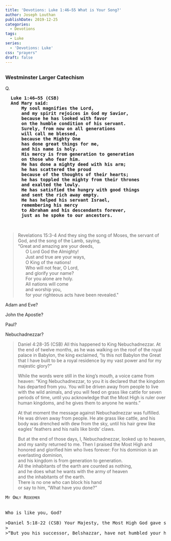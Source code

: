 ```yaml
---
title: 'Devotions: Luke 1:46–55 What is Your Song?'
author: Joseph Louthan
publishDate: 2019-12-25
categories:
  - Devotions
tags:
  - Luke
series:
  - 'Devotions: Luke'
css: "prayers"
draft: false
---
```


## 

### Westminster Larger Catechism

Q.

<pre>
  <b>Luke 1:46–55 (CSB)
  And Mary said: 
      My soul magnifies the Lord, 
      and my spirit rejoices in God my Savior, 
      because he has looked with favor 
      on the humble condition of his servant. 
      Surely, from now on all generations 
      will call me blessed, 
      because the Mighty One 
      has done great things for me, 
      and his name is holy. 
      His mercy is from generation to generation 
      on those who fear him. 
      He has done a mighty deed with his arm; 
      he has scattered the proud 
      because of the thoughts of their hearts; 
      he has toppled the mighty from their thrones 
      and exalted the lowly. 
      He has satisfied the hungry with good things 
      and sent the rich away empty. 
      He has helped his servant Israel, 
      remembering his mercy 
      to Abraham and his descendants forever, 
      just as he spoke to our ancestors.</b>


</pre>

>Revelations 15:3-4 And they sing the song of Moses, the servant of God, and the song of the Lamb, saying,  
>“Great and amazing are your deeds,  
>      O Lord God the Almighty!  
>      Just and true are your ways,  
>      O King of the nations!  
>      Who will not fear, O Lord,  
>      and glorify your name?  
>      For you alone are holy.  
>      All nations will come  
>      and worship you,  
>      for your righteous acts have been revealed."

Adam and Eve?

John the Apostle?

Paul?

Nebuchadnezzar?

>Daniel 4:28-35 (CSB) All this happened to King Nebuchadnezzar. At the end of twelve months, as he was walking on the roof of the royal palace in Babylon, the king exclaimed, “Is this not Babylon the Great that I have built to be a royal residence by my vast power and for my majestic glory?”
>
>While the words were still in the king’s mouth, a voice came from heaven: “King Nebuchadnezzar, to you it is declared that the kingdom has departed from you. You will be driven away from people to live with the wild animals, and you will feed on grass like cattle for seven periods of time, until you acknowledge that the Most High is ruler over human kingdoms, and he gives them to anyone he wants.”
>
>At that moment the message against Nebuchadnezzar was fulfilled. He was driven away from people. He ate grass like cattle, and his body was drenched with dew from the sky, until his hair grew like eagles’ feathers and his nails like birds’ claws.
>
>But at the end of those days, I, Nebuchadnezzar, looked up to heaven, and my sanity returned to me. Then I praised the Most High and honored and glorified him who lives forever:
>For his dominion is an everlasting dominion,  
>and his kingdom is from generation to generation.  
>All the inhabitants of the earth are counted as nothing,  
>and he does what he wants with the army of heaven  
>and the inhabitants of the earth.  
>There is no one who can block his hand  
>or say to him, “What have you done?”

<pre>
<div style="font-variant: small-caps;">My Only Redeemer</div>

Who is like you, God?

>Daniel 5:18-22 (CSB) Your Majesty, the Most High God gave sovereignty, greatness, glory, and majesty to your predecessor Nebuchadnezzar. Because of the greatness he gave him, all peoples, nations, and languages were terrified and fearful of him. He killed anyone he wanted and kept alive anyone he wanted; he exalted anyone he wanted and humbled anyone he wanted. But when his heart was exalted and his spirit became arrogant, he was deposed from his royal throne and his glory was taken from him. He was driven away from people, his mind was like an animal’s, he lived with the wild donkeys, he was fed grass like cattle, and his body was drenched with dew from the sky until he acknowledged that the Most High God is ruler over human kingdoms and sets anyone he wants over them.
>
>“But you his successor, Belshazzar, have not humbled your heart, even though you knew all this.